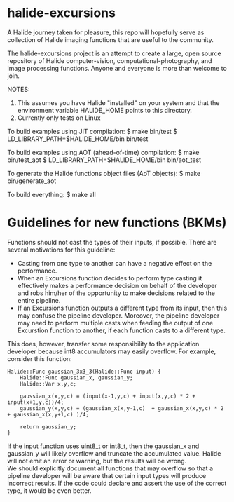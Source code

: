 halide-excursions
=================

A Halide journey taken for pleasure, this repo will hopefully serve as collection of Halide imaging functions that are useful to the community.

The halide-excursions project is an attempt to create a large, open source repository of Halide computer-vision, computational-photography, and image processing functions.  Anyone and everyone is more than welcome to join.

NOTES:
1. This assumes you have Halide "installed" on your system and that the environment variable HALIDE_HOME points to this directory.
2. Currently only tests on Linux


To build examples using JIT compilation:
	$ make bin/test
	$ LD_LIBRARY_PATH=$HALIDE_HOME/bin bin/test <test-name>

To build examples using AOT (ahead-of-time) compilation:
	$ make bin/test_aot
	$ LD_LIBRARY_PATH=$HALIDE_HOME/bin bin/aot_test <test-name>

To generate the Halide functions object files (AoT objects):
	$ make bin/generate_aot

To build everything:
	$ make all

Guidelines for new functions (BKMs)
===================================
Functions should not cast the types of their inputs, if possible.  There are several motivations for this guideline:
- Casting from one type to another can have a negative effect on the performance.
- When an Excursions function decides to perform type casting it effectively makes a performance decision on behalf of the developer and robs him/her of the opportunity to make decisions related to the entire pipeline.
- If an Excursions function outputs a different type from its input, then this may confuse the pipeline developer.  Moreover, the pipeline developer may need to perform multiple casts when feeding the output of one Excurstion function to another, if each function casts to a different type.  

This does, however, transfer some responsibility to the application developer because int8 accumulators may easily overflow.
For example, consider this function:
	
	Halide::Func gaussian_3x3_3(Halide::Func input) {
	    Halide::Func gaussian_x, gaussian_y;
	    Halide::Var x,y,c;
	  
	    gaussian_x(x,y,c) = (input(x-1,y,c) + input(x,y,c) * 2 + input(x+1,y,c))/4;
	    gaussian_y(x,y,c) = (gaussian_x(x,y-1,c)  + gaussian_x(x,y,c) * 2 + gaussian_x(x,y+1,c) )/4;

	    return gaussian_y;
	}

If the input function uses uint8_t or int8_t, then the gaussian_x and gaussian_y will likely overflow and truncate the accumulated value.  Halide will not emit an error or warning, but the results will be wrong.  
We should explicitly document all functions that may overflow so that a pipeline developer will be aware that certain input types will produce incorrect results.  If the code could declare and assert the use of the correct type, it would be even better.
